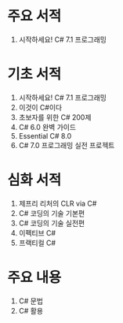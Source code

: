 # 주요 서적
1. 시작하세요! C# 7.1 프로그래밍

# 기초 서적
1. 시작하세요! C# 7.1 프로그래밍
2. 이것이 C#이다
3. 초보자를 위한 C# 200제
4. C# 6.0 완벽 가이드
5. Essential C# 8.0
6. C# 7.0 프로그래밍 실전 프로젝트

# 심화 서적
1. 제프리 리처의 CLR via C#
2. C# 코딩의 기술 기본편
3. C# 코딩의 기술 실전편
4. 이펙티브 C#
5. 프랙티컬 C#

# 주요 내용
1. C# 문법
2. C# 활용
